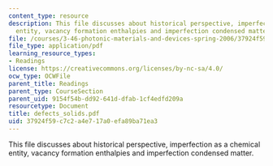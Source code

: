 ```yaml
---
content_type: resource
description: This file discusses about historical perspective, imperfection as a chemical
  entity, vacancy formation enthalpies and imperfection condensed matter.
file: /courses/3-46-photonic-materials-and-devices-spring-2006/37924f59c7c2a4e717a0efa89ba71ea3_defects_solids.pdf
file_type: application/pdf
learning_resource_types:
- Readings
license: https://creativecommons.org/licenses/by-nc-sa/4.0/
ocw_type: OCWFile
parent_title: Readings
parent_type: CourseSection
parent_uid: 9154f54b-dd92-641d-dfab-1cf4edfd209a
resourcetype: Document
title: defects_solids.pdf
uid: 37924f59-c7c2-a4e7-17a0-efa89ba71ea3
---
```

This file discusses about historical perspective, imperfection as a chemical entity, vacancy formation enthalpies and imperfection condensed matter.